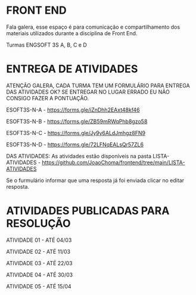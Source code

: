 # FRONT END

Fala galera, esse espaço é para comunicação e compartilhamento dos materiais utilizados durante a disciplina de Front End.

Turmas ENGSOFT 3S A, B, C e D

# ENTREGA DE ATIVIDADES

ATENÇÃO GALERA, CADA TURMA TEM UM FORMULÁRIO PARA ENTREGA DAS ATIVIDADES OK? SE ENTREGAR NO LUGAR ERRADO EU NÃO CONSIGO FAZER A PONTUAÇÃO.

ESOFT3S-N-A - https://forms.gle/iZnDhh2EAxt48kf46

ESOFT3S-N-B - https://forms.gle/ZB59mRWqPhb8gzo58

ESOFT3S-N-C - https://forms.gle/Jy9y6ALdJmhgz8FN9

ESOFT3S-N-D - https://forms.gle/72LFNqEALsQr57ZL6

DAS ATIVIDADES: As atividades estão disponíveis na pasta LISTA-ATIVIDADES - https://github.com/JoaoChoma/frontend/tree/main/LISTA-ATIVIDADES

Se o furmulário informar que uma resposta já foi enviada clicar no editar resposta.

# ATIVIDADES PUBLICADAS PARA RESOLUÇÃO

ATIVIDADE 01 - ATÉ 04/03

ATIVIDADE 02 - ATÉ 11/03

ATIVIDADE 03 - ATÉ 22/03

ATIVIDADE 04 - ATÉ 30/03

ATIVIDADE 05 - ATÉ 15/04